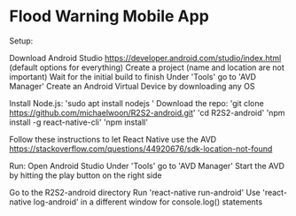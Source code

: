 # Flood Warning Mobile App

Setup: 

Download Android Studio https://developer.android.com/studio/index.html (default options for everything)
Create a project (name and location are not important)
Wait for the initial build to finish
Under 'Tools' go to 'AVD Manager'
Create an Android Virtual Device by downloading any OS

Install Node.js: 'sudo apt install nodejs '
Download the repo: 'git clone https://github.com/michaelwoon/R2S2-android.git'
'cd R2S2-android'
'npm install -g react-native-cli'
'npm install'

Follow these instructions to let React Native use the AVD
https://stackoverflow.com/questions/44920676/sdk-location-not-found

Run:
Open Android Studio
Under 'Tools' go to 'AVD Manager'
Start the AVD by hitting the play button on the right side

Go to the R2S2-android directory
Run 'react-native run-android'
Use 'react-native log-android' in a different window for console.log() statements
